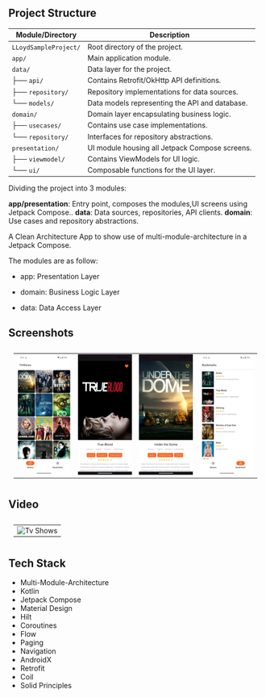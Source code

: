 ## Project Structure

| **Module/Directory**   | **Description**                                      |
|-------------------------|------------------------------------------------------|
| `LLoydSampleProject/`   | Root directory of the project.                       |
| `app/`                  | Main application module.                             |
| `data/`                 | Data layer for the project.                          |
| ├── `api/`              | Contains Retrofit/OkHttp API definitions.            |
| ├── `repository/`       | Repository implementations for data sources.         |
| └── `models/`           | Data models representing the API and database.       |
| `domain/`               | Domain layer encapsulating business logic.           |
| ├── `usecases/`         | Contains use case implementations.                   |
| └── `repository/`       | Interfaces for repository abstractions.              |
| `presentation/`         | UI module housing all Jetpack Compose screens.       |
| ├── `viewmodel/`        | Contains ViewModels for UI logic.                    |
| └── `ui/`               | Composable functions for the UI layer.               |


Dividing the project into 3 modules:

**app/presentation**: Entry point, composes the modules,UI screens using Jetpack Compose..
**data**: Data sources, repositories, API clients.
**domain**: Use cases and repository abstractions.

A Clean Architecture App to show use of multi-module-architecture in a Jetpack Compose.

The modules are as follow:

* app: Presentation Layer

* domain: Business Logic Layer

* data: Data Access Layer

## Screenshots

<table style="padding:10px">
	<tr>
    	<td align="center">
			<img src="assets/home.jpeg" alt="Tv Shows" width="300"/>
    	</td>
		<td align="center">
			<img src="assets/details.jpeg" alt="Show Details" width="300"/>
    	</td>
        <td align="center">
			<img src="assets/details_bookmark.jpeg" alt="Show Details" width="300"/>
    	</td>
        <td align="center">
			<img src="assets/bookmarks.jpeg" alt="Bookmarks" width="300"/>
    	</td>
  	</tr>
</table>



## Video
<table style="padding:10px">
	<tr>
    	<td align="center">
			<img src="assets/tvshow_app.gif" alt="Tv Shows" width="300"/>
    	</td>
  	</tr>
</table>

## Tech Stack

* Multi-Module-Architecture
* Kotlin
* Jetpack Compose
* Material Design
* Hilt
* Coroutines
* Flow
* Paging
* Navigation
* AndroidX
* Retrofit
* Coil
* Solid Principles


